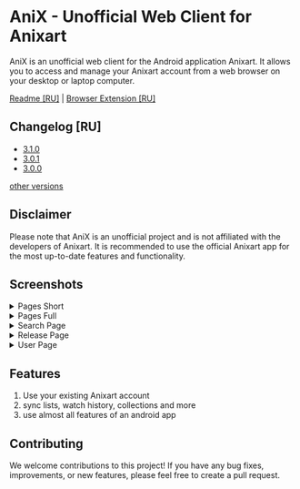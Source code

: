 # AniX - Unofficial Web Client for Anixart

AniX is an unofficial web client for the Android application Anixart. It allows you to access and manage your Anixart account from a web browser on your desktop or laptop computer.

[Readme [RU]](./docs/REAME.RU.md) | [Browser Extension [RU]](./extension/README.md)

## Changelog [RU]

- [3.1.0](./public/changelog/3.1.0.md)
- [3.0.1](./public/changelog/3.0.1.md)
- [3.0.0](./public/changelog/3.0.0.md)

[other versions](./public/changelog)

## Disclaimer

Please note that AniX is an unofficial project and is not affiliated with the developers of Anixart. It is recommended to use the official Anixart app for the most up-to-date features and functionality.

## Screenshots

<details>
<summary>Pages Short</summary>

![Pages Short Screenshot](./docs/images/shortPageView.jpg)

</details>

<details>
<summary>Pages Full</summary>

![Pages Full Screenshot](./docs/images/fullPageView.jpg)

</details>

<details>
<summary>Search Page</summary>

![Search Page Screenshot](./docs/images/SearchPageView.jpg)

</details>

<details>
<summary>Release Page</summary>

![Release Page Screenshot](./docs/images/ReleasePageView.jpg)

</details>

<details>
<summary>User Page</summary>

![User Page Screenshot](./docs/images/ProfilePageView.jpg)

</details>

## Features

1. Use your existing Anixart account
2. sync lists, watch history, collections and more
3. use almost all features of an android app

## Contributing

We welcome contributions to this project! If you have any bug fixes, improvements, or new features, please feel free to create a pull request.